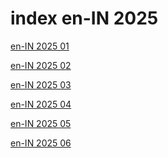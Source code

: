 # index en-IN 2025

<a href="./01">en-IN 2025 01</a>

<a href="./02">en-IN 2025 02</a>

<a href="./03">en-IN 2025 03</a>

<a href="./04">en-IN 2025 04</a>

<a href="./05">en-IN 2025 05</a>

<a href="./06">en-IN 2025 06</a>
